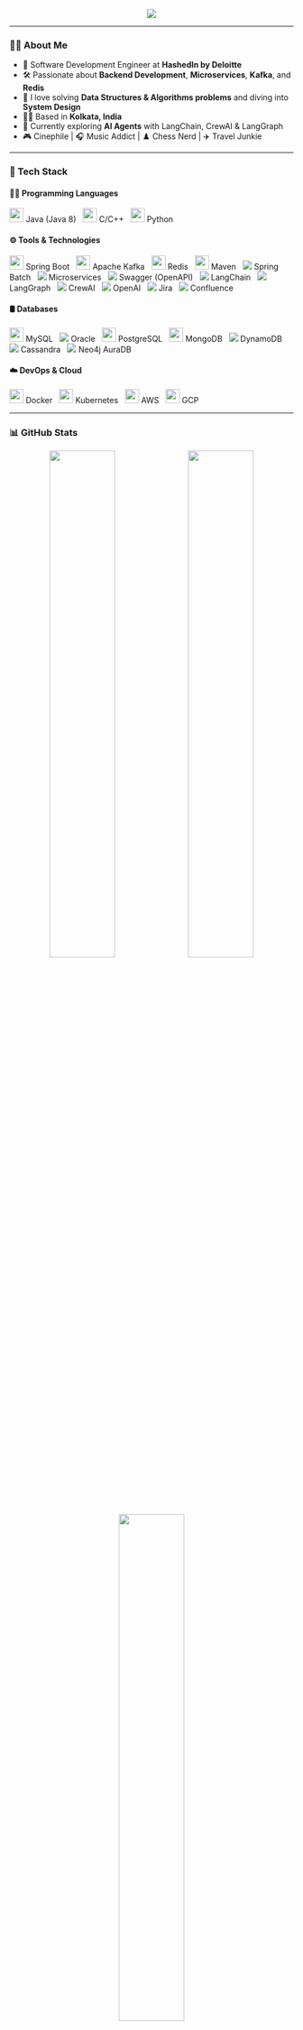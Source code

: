 <!-- GitHub README for Joyjit Das -->

<p align="center">
  <img src="https://readme-typing-svg.herokuapp.com?font=Fira+Code&size=25&pause=1000&color=F70000&center=true&vCenter=true&width=800&lines=Hi+%F0%9F%91%8B%2C+I'm+Joyjit+Das!;Backend+Engineer+%7C+DSA+Enthusiast+%7C+Tech+Lover" />
</p>

---

### 🧑‍💻 About Me
- 🔭 Software Development Engineer at **HashedIn by Deloitte**  
- 🛠️ Passionate about **Backend Development**, **Microservices**, **Kafka**, and **Redis**  
- 🧠 I love solving **Data Structures & Algorithms problems** and diving into **System Design**  
- 🧑‍💼 Based in **Kolkata, India**  
- 🎯 Currently exploring **AI Agents** with LangChain, CrewAI & LangGraph  
- 🎮 Cinephile | 🎧 Music Addict | ♟️ Chess Nerd | ✈️ Travel Junkie  

---

### 🔧 Tech Stack

#### 👨‍💻 Programming Languages
<p>
  <img src="https://skillicons.dev/icons?i=java" height="25"/> Java (Java 8) &nbsp;
  <img src="https://skillicons.dev/icons?i=cpp" height="25"/> C/C++ &nbsp;
  <img src="https://skillicons.dev/icons?i=python" height="25"/> Python
</p>

#### ⚙️ Tools & Technologies
<p>
  <img src="https://skillicons.dev/icons?i=spring" height="25"/> Spring Boot &nbsp;
  <img src="https://skillicons.dev/icons?i=kafka" height="25"/> Apache Kafka &nbsp;
  <img src="https://skillicons.dev/icons?i=redis" height="25"/> Redis &nbsp;
  <img src="https://skillicons.dev/icons?i=maven" height="25"/> Maven &nbsp;
  <img src="https://img.shields.io/badge/Spring%20Batch-6DB33F?style=flat&logo=spring&logoColor=white"/> Spring Batch &nbsp;
  <img src="https://img.shields.io/badge/Microservices-000000?style=flat"/> Microservices &nbsp;
  <img src="https://img.shields.io/badge/Swagger-85EA2D?style=flat&logo=swagger&logoColor=black"/> Swagger (OpenAPI) &nbsp;
  <img src="https://img.shields.io/badge/LangChain-000000?style=flat"/> LangChain &nbsp;
  <img src="https://img.shields.io/badge/LangGraph-000000?style=flat"/> LangGraph &nbsp;
  <img src="https://img.shields.io/badge/CrewAI-000000?style=flat"/> CrewAI &nbsp;
  <img src="https://img.shields.io/badge/OpenAI-412991?style=flat&logo=openai&logoColor=white"/> OpenAI &nbsp;
  <img src="https://img.shields.io/badge/Jira-0052CC?style=flat&logo=jira&logoColor=white"/> Jira &nbsp;
  <img src="https://img.shields.io/badge/Confluence-172B4D?style=flat&logo=confluence&logoColor=white"/> Confluence
</p>

#### 🛢️ Databases
<p>
  <img src="https://skillicons.dev/icons?i=mysql" height="25"/> MySQL &nbsp;
  <img src="https://img.shields.io/badge/Oracle-F80000?style=flat&logo=oracle&logoColor=white"/> Oracle &nbsp;
  <img src="https://skillicons.dev/icons?i=postgres" height="25"/> PostgreSQL &nbsp;
  <img src="https://skillicons.dev/icons?i=mongodb" height="25"/> MongoDB &nbsp;
  <img src="https://img.shields.io/badge/DynamoDB-4053D6?style=flat&logo=amazon-dynamodb&logoColor=white"/> DynamoDB &nbsp;
  <img src="https://img.shields.io/badge/Cassandra-1287B1?style=flat&logo=apache-cassandra&logoColor=white"/> Cassandra &nbsp;
  <img src="https://img.shields.io/badge/Neo4j%20AuraDB-008CC1?style=flat&logo=neo4j&logoColor=white"/> Neo4j AuraDB
</p>

#### ☁️ DevOps & Cloud
<p>
  <img src="https://skillicons.dev/icons?i=docker" height="25"/> Docker &nbsp;
  <img src="https://skillicons.dev/icons?i=kubernetes" height="25"/> Kubernetes &nbsp;
  <img src="https://skillicons.dev/icons?i=aws" height="25"/> AWS &nbsp;
  <img src="https://skillicons.dev/icons?i=gcp" height="25"/> GCP
</p>

---

### 📊 GitHub Stats

<p align="center">
  <img src="https://github-readme-stats.vercel.app/api?username=joyjitdas3918&show_icons=true&theme=radical" width="48%" />
  <img src="https://github-readme-streak-stats.herokuapp.com?user=joyjitdas3918&theme=radical" width="48%" />
</p>

<p align="center">
  <img src="https://github-readme-stats.vercel.app/api/top-langs/?username=joyjitdas3918&layout=compact&theme=radical" width="48%" />
</p>

---

### 🌐 Let's Connect

<p align="center">
  <a href="mailto:joyjitdas3918@gmail.com"><img src="https://img.shields.io/badge/Gmail-EA4335?style=for-the-badge&logo=gmail&logoColor=white"/></a>
  <a href="https://linkedin.com/in/joyjit-das"><img src="https://img.shields.io/badge/LinkedIn-0A66C2?style=for-the-badge&logo=linkedin&logoColor=white"/></a>
  <a href="https://www.codechef.com/users/griffin_codes"><img src="https://img.shields.io/badge/CodeChef-5B4638?style=for-the-badge&logo=codechef&logoColor=white"/></a>
  <a href="https://codeforces.com/profile/joyjit_codes"><img src="https://img.shields.io/badge/Codeforces-1F8ACB?style=for-the-badge&logo=codeforces&logoColor=white"/></a>
  <a href="https://leetcode.com/joyjit_codes"><img src="https://img.shields.io/badge/LeetCode-FFA116?style=for-the-badge&logo=leetcode&logoColor=black"/></a>
</p>

---

> ⚡ *Always building, always learning.*
